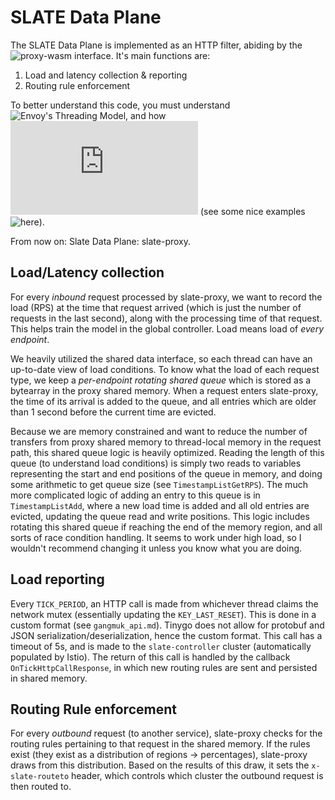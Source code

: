 # SLATE Data Plane

The SLATE Data Plane is implemented as an HTTP filter, abiding by the ![proxy-wasm](https://github.com/proxy-wasm/spec) interface. It's main functions are:
1) Load and latency collection & reporting
2) Routing rule enforcement

To better understand this code, you must understand ![Envoy's Threading Model](https://www.envoyproxy.io/docs/envoy/latest/intro/arch_overview/intro/threading_model), and how ![Filters/WASM work](https://github.com/tetratelabs/proxy-wasm-go-sdk/blob/main/doc/OVERVIEW.md) (see some nice examples ![here](https://github.com/tetratelabs/proxy-wasm-go-sdk/)).

From now on: Slate Data Plane: slate-proxy.

## Load/Latency collection

For every *inbound* request processed by slate-proxy, we want to record the load (RPS) at the time that request arrived (which is just the number of requests in the last second), along with the processing time of that request. This helps train the model in the global controller. Load means load of *every endpoint*.

We heavily utilized the shared data interface, so each thread can have an up-to-date view of load conditions. To know what the load of each request type, we keep a *per-endpoint rotating shared queue* which is stored as a bytearray in the proxy shared memory. When a request enters slate-proxy, the time of its arrival is added to the queue, and all entries which are older than 1 second before the current time are evicted.

Because we are memory constrained and want to reduce the number of transfers from proxy shared memory to thread-local memory in the request path, this shared queue logic is heavily optimized. Reading the length of this queue (to understand load conditions) is simply two reads to variables representing the start and end positions of the queue in memory, and doing some arithmetic to get queue size (see `TimestampListGetRPS`). The much more complicated logic of adding an entry to this queue is in `TimestampListAdd`, where a new load time is added and all old entries are evicted, updating the queue read and write positions. This logic includes rotating this shared queue if reaching the end of the memory region, and all sorts of race condition handling. It seems to work under high load, so I wouldn't recommend changing it unless you know what you are doing.

## Load reporting

Every `TICK_PERIOD`, an HTTP call is made from whichever thread claims the network mutex (essentially updating the `KEY_LAST_RESET`). This is done in a custom format (see `gangmuk_api.md`). Tinygo does not allow for protobuf and JSON serialization/deserialization, hence the custom format. This call has a timeout of 5s, and is made to the `slate-controller` cluster (automatically populated by Istio). The return of this call is handled by the callback `OnTickHttpCallResponse`, in which new routing rules are sent and persisted in shared memory. 

## Routing Rule enforcement

For every *outbound* request (to another service), slate-proxy checks for the routing rules pertaining to that request in the shared memory. If the rules exist (they exist as a distribution of regions -> percentages), slate-proxy draws from this distribution. Based on the results of this draw, it sets the `x-slate-routeto` header, which controls which cluster the outbound request is then routed to.


